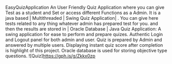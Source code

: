 EasyQuizApplication
An User Friendly Quiz Application where you can give Test as a student and Set or access different Functions as a Admin.
It is a java based | Multithreaded | Swing Quiz Application| . You can give here tests related to any thing whatever 
admin has prepared test for you. and then the results are stored in | Oracle Database | 
Java Quiz Application: A swing application for ease to perform and prepare quizes. 
Authentic Login and Logout panel for both admin and user. Quiz is prepared by Admin and answered by multiple users.
Displaying instant quiz score after completion is highlight of this project. Oracle database is used for storing objective type questions.
![Quiz]https://gph.is/g/Zkkx0zp
